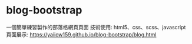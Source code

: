 # blog-bootstrap

一個簡單練習製作的部落格網頁頁面
技術使用: html5、css、scss、javascript 
  頁面展示: https://yaiiow159.github.io/blog-bootstrap/blog.html
